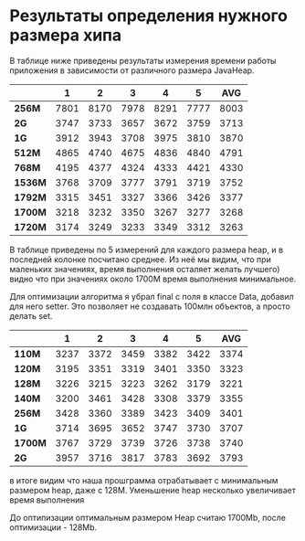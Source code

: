 # Результаты определения нужного размера хипа

В таблице ниже приведены результаты измерения времени работы приложения в зависимости от различного размера JavaHeap.


|           | 1  |2|3|4|5|AVG
|-----------|----|-|-|-|-|--
| **256M**  |7801|8170|7978|8291|7777|8003
| **2G**    |3747|3733|3657|3672|3759|3713
| **1G**    |3912|3943|3708|3975|3810|3870
| **512M**  |4865|4740|4675|4836|4840|4791
| **768M**  |4195|4377|4324|4333|4421|4330
| **1536M** |3768|3709|3777|3791|3719|3752
| **1792M** |3315|3451|3327|3366|3426|3377
| **1700M** |3218|3232|3350|3267|3277|3268
| **1720M** |3174|3249|3233|3349|3312|3263

В таблице приведены по 5 измерений для каждого размера heap, и в последней колонке посчитано среднее. 
Из неё мы видим, что при маленьких значениях, время выполнения осталяет желать лучшего) 
видно что при значениях около 1700M время выполнения минимальное. 

Для оптимизации алгоритма я убрал final с поля в классе Data, добавил для него setter. 
Это позволяет не создавать 100млн объектов, а просто делать set. 

|           | 1  |2|3|4|5|AVG
|-----------|----|-|-|-|-|--
| **110M**  |3237|3372|3459|3382|3422|3374
| **120M**  |3195|3351|3319|3401|3350|3323
| **128M**  |3226|3215|3223|3262|3179|3221
| **140M**  |3200|3461|3428|3308|3379|3355
| **256M**  |3428|3360|3389|3423|3409|3401
| **1G**    |3714|3695|3652|3747|3730|3707
| **1700M** |3767|3729|3739|3726|3738|3740
| **2G**    |3957|3716|3817|3783|3692|3793

в итоге видим что наша прошграмма отрабатывает с минимальным размером heap, даже с 128M. Уменьшение heap несколько увеличивает время выполнения

До оптипизации оптимальным размером Heap считаю 1700Mb, после оптимизации - 128Mb.